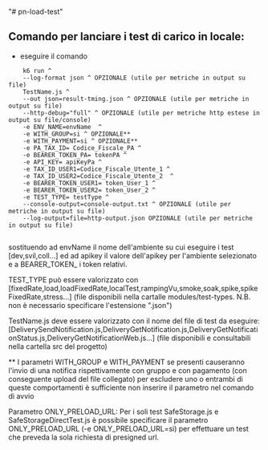 "# pn-load-test" 

## Comando per lanciare i test di carico in locale:
- eseguire il comando
```
    k6 run ^
    --log-format json ^ OPZIONALE (utile per metriche in output su file)
    TestName.js ^
    --out json=result-tming.json ^ OPZIONALE (utile per metriche in output su file)
    --http-debug="full" ^ OPZIONALE (utile per metriche http estese in output su file/console)
    -e ENV_NAME=envName  ^
    -e WITH_GROUP=si ^ OPZIONALE**
    -e WITH_PAYMENT=si ^ OPZIONALE**
    -e PA_TAX_ID= Codice_Fiscale_PA ^
    -e BEARER_TOKEN_PA= tokenPA ^
    -e API_KEY= apiKeyPa ^
    -e TAX_ID_USER1=Codice_Fiscale_Utente_1 ^
    -e TAX_ID_USER2=Codice_Fiscale_Utente_2  ^
    -e BEARER_TOKEN_USER1= token_User_1 ^
    -e BEARER_TOKEN_USER2= token_User_2 ^
    -e TEST_TYPE= testType ^
    --console-output=console-output.txt ^ OPZIONALE (utile per metriche in output su file)
    --log-output=file=http-output.json OPZIONALE (utile per metriche in output su file)


```
sostituendo ad envName il nome dell'ambiente su cui eseguire i test [dev,svil,coll...] ed ad apikey il valore dell'apikey per l'ambiente selezionato e a BEARER_TOKEN_ i token relativi.

TEST_TYPE può essere valorizzato con 
[fixedRate,load,loadFixedRate,localTest,rampingVu,smoke,soak,spike,spikeFixedRate,stress...] 
(file disponibili nella cartalle modules/test-types. N.B. non è necessario specificare l'estensione ".json")

TestName.js deve essere valorizzato con il nome del file di test da eseguire: 
[DeliverySendNotification.js,DeliveryGetNotification.js,DeliveryGetNotificationStatus.js,DeliveryGetNotificationWeb.js...] (file disponibili e consultabili nella cartella src del progetto)

** I parametri WITH_GROUP e WITH_PAYMENT se presenti causeranno l'invio di una notifica rispettivamente con gruppo e con pagamento (con conseguente upload del file collegato) per escludere uno o entrambi di queste comportamenti è sufficiente non inserire il parametro nel comando di avvio

Parametro ONLY_PRELOAD_URL: Per i soli test SafeStorage.js e SafeStorageDirectTest.js è possibile specificare il parametro ONLY_PRELOAD_URL (-e ONLY_PRELOAD_URL=si) per effettuare un test che preveda la sola richiesta di presigned url.
